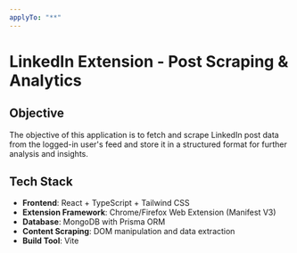 ```yaml
---
applyTo: "**"
---
```


# LinkedIn Extension - Post Scraping & Analytics

## Objective

The objective of this application is to fetch and scrape LinkedIn post data from the logged-in user's feed and store it in a structured format for further analysis and insights.

## Tech Stack

- **Frontend**: React + TypeScript + Tailwind CSS
- **Extension Framework**: Chrome/Firefox Web Extension (Manifest V3)
- **Database**: MongoDB with Prisma ORM
- **Content Scraping**: DOM manipulation and data extraction
- **Build Tool**: Vite


